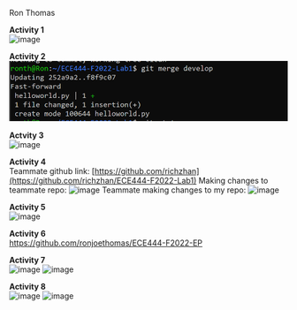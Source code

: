 
Ron Thomas

**Activity 1**\
![image](https://user-images.githubusercontent.com/59146858/190424373-dac17d5e-5021-4721-b84a-e8f07effb589.png)

**Activity 2**\
![a2_screenshot](images/a2_screenshot.png)

**Actvity 3**\
![image](https://user-images.githubusercontent.com/59146858/190438066-0e8a1dbf-96aa-484f-a5b1-f77c5d321b5f.png)

**Activity 4**\
Teammate github link: [https://github.com/richzhan](https://github.com/richzhan/ECE444-F2022-Lab1)
Making changes to teammate repo:
![image](https://user-images.githubusercontent.com/59146858/190443362-6d2d1809-0396-40d2-9e69-5d9a979bf801.png)
Teammate making changes to my repo:
![image](https://user-images.githubusercontent.com/59146858/190443623-b550d3d9-c7ad-49c2-883c-c8764c44bb85.png)

**Activity 5**\
![image](https://user-images.githubusercontent.com/59146858/190512850-b4e0e47c-50ea-42d8-9321-3a898cf83577.png)

**Activity 6**\
https://github.com/ronjoethomas/ECE444-F2022-EP

**Activity 7**\
![image](https://user-images.githubusercontent.com/59146858/190841268-98136d1d-7ac0-44f2-a144-bec4b804afcf.png)
![image](https://user-images.githubusercontent.com/59146858/190841103-b36471c4-f247-44e5-a152-aa9c55d7af80.png)


**Activity 8**\
![image](https://user-images.githubusercontent.com/59146858/190871932-86c55fe4-38ac-4912-b3bd-ae429852addc.png)
![image](https://user-images.githubusercontent.com/59146858/190871953-35226b8b-456b-4924-bc8b-a40a4493d158.png)



